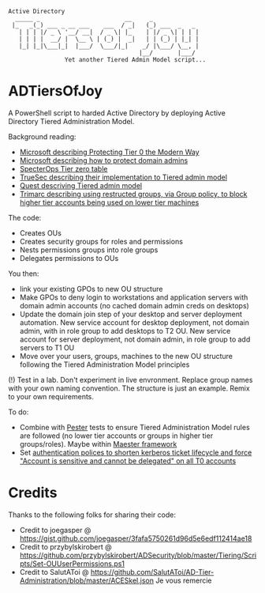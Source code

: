     Active Directory
      _____ _                        __     _             
     |_   _(_) ___ _ __ ___    ___  / _|   (_) ___  _   _ 
       | | | |/ _ \ '__/ __|  / _ \| |_    | |/ _ \| | | |
       | | | |  __/ |  \__ \ | (_) |  _|   | | (_) | |_| |
       |_| |_|\___|_|  |___/  \___/|_|    _/ |\___/ \__, |
                                         |__/       |___/ 
                    Yet another Tiered Admin Model script...

# ADTiersOfJoy
A PowerShell script to harded Active Directory by deploying Active Directory Tiered Administration Model.

Background reading:
* [Microsoft describing Protecting Tier 0 the Modern Way](https://techcommunity.microsoft.com/t5/core-infrastructure-and-security/protecting-tier-0-the-modern-way/bc-p/4239218)
* [Microsoft describing how to protect domain admins](https://learn.microsoft.com/en-us/windows-server/identity/ad-ds/plan/security-best-practices/appendix-f--securing-domain-admins-groups-in-active-directory)
* [SpecterOps Tier zero table](https://github.com/SpecterOps/TierZeroTable)
* [TrueSec describing their implementation to Tiered admin model](https://www.truesec.com/security/active-directory-tiering)
* [Quest descriving Tiered admin model](https://blog.quest.com/the-importance-of-tier-0-and-what-it-means-for-active-directory/)
* [Trimarc describing using restructed groups, via Group policy, to block higher tier accounts being used on lower tier machines](https://www.hub.trimarcsecurity.com/post/implementing-controls-in-active-directory-protecting-against-privileged-credential-sprawl)

The code:
* Creates OUs
* Creates security groups for roles and permissions
* Nests permissions groups into role groups
* Delegates permissions to OUs

You then: 
* link your existing GPOs to new OU structure
* Make GPOs to deny login to workstations and application servers with domain admin accounts (no cached domain admin creds on desktops)
* Update the domain join step of your desktop and server deployment automation. New service account for desktop deployment, not domain admin, with in role group to add desktops to T2 OU. New service account for server deployment, not domain admin, in role group to add servers to T1 OU
* Move over your users, groups, machines to the new OU structure following the Tiered Administration Model principles

(!) Test in a lab. Don't experiment in live envronment.  Replace group names with your own naming convention.  The structure is just an example. Remix to your own requirements.

To do: 
* Combine with [Pester](https://pester.io) tests to ensure Tiered Administration Model rules are followed (no lower tier accounts or groups in higher tier groups/roles). Maybe within [Maester framework](https://maester.dev)
* Set [authentication polices to shorten kerberos ticket lifecycle and force "Account is sensitive and cannot be delegated" on all T0 accounts](https://learn.microsoft.com/en-us/windows-server/identity/ad-ds/manage/how-to-configure-protected-accounts#create-a-user-account-audit-for-authentication-policy-with-adac)

# Credits
Thanks to the following folks for sharing their code:
* Credit to joegasper @ https://gist.github.com/joegasper/3fafa5750261d96d5e6edf112414ae18
* Credit to przybylskirobert @ https://github.com/przybylskirobert/ADSecurity/blob/master/Tiering/Scripts/Set-OUUserPermissions.ps1
* Credit to SalutAToi @ https://github.com/SalutAToi/AD-Tier-Administration/blob/master/ACESkel.json  Je vous remercie
